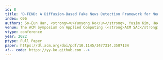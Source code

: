 ```yaml
---
id: 8
title: 'D-FEND: A Diffusion-Based Fake News Detection Framework for News Articles Related to COVID-19'
index: C06
authors: So-Eun Han, <strong><u>Yunyong Ko</u></strong>, Yusim Kim, Heejin Park, Seongsu-Oh, and Sang-Wook Kim
venue: The ACM Symposium on Applied Computing (<strong>ACM SAC</strong>)
vtype: conference
year: 2022
ptype: Full Paper
paper: https://dl.acm.org/doi/pdf/10.1145/3477314.3507134
<!-- code: https://yy-ko.github.com -->
---
```


